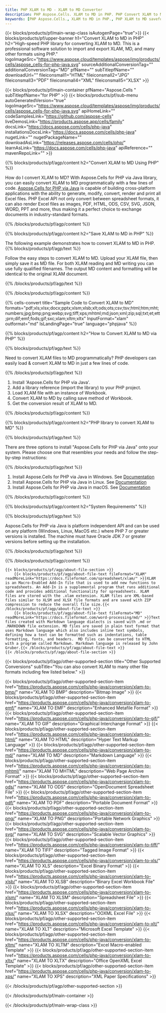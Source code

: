 ```yaml
---
title: PHP XLAM to MD - XLAM to MD Converter
description: PHP Aspose.Cells. XLAM to MD in PHP. PHP Convert XLAM to MD saveformat. PHP XLAM to MD Converter. Save XLAM to MD PHP.
keywords: [PHP Aspose.Cells., XLAM to MD in PHP., PHP XLAM to MD saveformat., XLAM to MD PHP., PHP Convert XLAM to MD., Save XLAM to MD PHP., XLAM to MD Converter., Save XLAM as MD]
---
```


{{< blocks/products/pf/main-wrap-class isAutogenPage="true">}}
{{< blocks/products/pf/upper-banner h1="Convert XLAM to MD in PHP" h2="High-speed PHP library for converting XLAM to MD. This is a professional software solution to import and export XLAM, MD, and many other formats using PHP." logoImageSrc="https://www.aspose.cloud/templates/aspose/img/products/cells/aspose_cells-for-php-java.svg" sourceAdditionalConversionTag="" additionalConversionTag="MD" pfName="" subTitlepfName="" downloadUrl="" fileiconsmall1="HTML" fileiconsmall2="JPG" fileiconsmall3="PDF" fileiconsmall4="XML" fileiconsmall5="XLSX" >}}

{{< blocks/products/pf/main-container pfName="Aspose.Cells " subTitlepfName="for PHP" >}}
{{< blocks/products/pf/sub-menu autoGeneratedVersion="true" logoImageSrc="https://www.aspose.cloud/templates/aspose/img/products/cells/aspose_cells-for-php-java.svg" apiHomeLink="" codeSamplesLink="https://github.com/aspose-cells" liveDemosLink="https://products.aspose.app/cells/family" docsLink="https://docs.aspose.com/cells/php-java" installationsDocsLink="https://docs.aspose.com/cells/php-java" nugetLink="" nugetPackageName="" downloadAsLink="https://releases.aspose.com/cells/php/" learnAsLink="https://docs.aspose.com/cells/php-java" apiReference="" mavenRepoLink="" >}}


{{% blocks/products/pf/agp/content h2="Convert XLAM to MD Using PHP" %}}

How do I convert XLAM to MD? With Aspose.Cells for PHP via Java library, you can easily convert XLAM to MD programmatically with  a few lines of code. [Aspose.Cells for PHP via Java](https://products.aspose.com/cells/php-java/) is capable of building cross-platform applications with the ability to generate, modify, convert, render and print all Excel files. PHP Excel API not only convert between spreadsheet formats, it can also render Excel files as images, PDF, HTML, ODS, CSV, SVG, JSON, WORD, PPT and more, thus making it a perfect choice to exchange documents in industry-standard formats. 
 
{{% /blocks/products/pf/agp/content %}}

{{% blocks/products/pf/agp/content h2="Save XLAM to MD in PHP" %}}

The following example demonstrates how to convert XLAM to MD in PHP.
{{% blocks/products/pf/agp/text %}}

Follow the easy steps to convert XLAM to MD. Upload your XLAM file, then simply save it as MD file. For both XLAM reading and MD writing you can use fully qualified filenames. The output MD content and formatting will be identical to the original XLAM document.

{{% /blocks/products/pf/agp/text %}}

{{% /blocks/products/pf/agp/content %}}

{{% cells-convert title="Sample Code to Convert XLAM to MD" formats="pdf;xls;xlsx;docx;pptx;xlsm;xlsb;xlt;ods;ots;csv;tsv;html;htm;mht;numbers;jpg;bmp;png;webp;svg;tiff;xps;mhtml;md;json;xml;zip;sql;txt;et;ett;prn;dif;emf;fods;gif;sxc;xlam;xltm;xltx" InputFormat="xlam" outformat="md" IsLandingPage="true" language="phpjava" %}}

{{% blocks/products/pf/agp/content h2="How to Convert XLAM to MD via PHP" %}}

{{% blocks/products/pf/agp/text %}}

Need to convert XLAM files to MD programmatically? PHP developers can easily load & convert XLAM to MD in just a few lines of code.

{{% /blocks/products/pf/agp/text %}}

1.  Install 'Aspose.Cells for PHP via Java'.
1.  Add a library reference (import the library) to your PHP project.
1.  Load XLAM file with an instance of Workbook.
1.  Convert XLAM to MD by calling save method of Workbook.
1.  Get the conversion result of XLAM to MD.

{{% /blocks/products/pf/agp/content %}}

{{% blocks/products/pf/agp/content h2="PHP library to convert XLAM to MD" %}}

{{% blocks/products/pf/agp/text %}}

There are three options to install "Aspose.Cells for PHP via Java" onto your system. Please choose one that resembles your needs and follow the step-by-step instructions:

{{% /blocks/products/pf/agp/text %}}

1.  Install Aspose.Cells for PHP via Java in Windows. See [Documentation](https://docs.aspose.com/cells/php-java/setup-and-installation-guidelines/#windows)
1.  Install Aspose.Cells for PHP via Java in Linux. See [Documentation](https://docs.aspose.com/cells/php-java/setup-and-installation-guidelines/#linux)
1.  Install Aspose.Cells for PHP via Java in macOS. See [Documentation](https://docs.aspose.com/cells/php-java/setup-and-installation-guidelines/#mac)

{{% /blocks/products/pf/agp/content %}}

{{% blocks/products/pf/agp/content h2="System Requirements" %}}

{{% blocks/products/pf/agp/text %}}

 Aspose.Cells for PHP via Java is platform independent API and can be used on any platform (Windows, Linux, MacOS etc.) where PHP 7 or greater versions is installed. The machine must have Oracle JDK 7 or greater versions before setting up the installation.
 
{{% /blocks/products/pf/agp/text %}}


{{% /blocks/products/pf/agp/content %}}

<!-- aboutfile Starts -->
    {{< blocks/products/pf/agp/about-file-section >}}
        {{< blocks/products/pf/agp/about-file-text fileFormat="XLAM" readMoreLink="https://docs.fileformat.com/spreadsheet/xlam/" >}}XLAM is an Macro-Enabled Add-In file that is used to add new functions to spreadsheets. An Add-In is a supplemental program that runs additional code and provides additional functionality for spreadsheets. XLAM files are stored with the .xlam extension. XLAM files are XML-based files similar to XLSM and XLSX file formats and are saved with ZIP compression to reduce the overall file size.{{< /blocks/products/pf/agp/about-file-text >}}
        {{< blocks/products/pf/agp/about-file-text fileFormat="MD" readMoreLink="https://docs.fileformat.com/word-processing/md/" >}}Text files created with Markdown language dialects is saved with .md or .MARKDOWN file extension. MD files are saved in plain text format that uses Markdown language which also includes inline text symbols, defining how a text can be formatted such as indentations, table formatting, fonts, and headers.  MD files can be converted to HTML with a program called Markdown. Markdown language is released by John Gruber.{{< /blocks/products/pf/agp/about-file-text >}}
    {{< /blocks/products/pf/agp/about-file-section >}}
<!-- aboutfile Ends -->

{{< blocks/products/pf/agp/other-supported-section title="Other Supported Conversions" subTitle="You can also convert XLAM to many other file formats including few listed below." >}}

{{< blocks/products/pf/agp/other-supported-section-item href="https://products.aspose.com/cells/php-java/conversion/xlam-to-bmp/" name="XLAM TO BMP" description="Bitmap Image" >}}
{{< blocks/products/pf/agp/other-supported-section-item href="https://products.aspose.com/cells/php-java/conversion/xlam-to-emf/" name="XLAM TO EMF" description="Enhanced Metafile Format" >}}
{{< blocks/products/pf/agp/other-supported-section-item href="https://products.aspose.com/cells/php-java/conversion/xlam-to-gif/" name="XLAM TO GIF" description="Graphical Interchange Format" >}}
{{< blocks/products/pf/agp/other-supported-section-item href="https://products.aspose.com/cells/php-java/conversion/xlam-to-html/" name="XLAM TO HTML" description="Hyper Text Markup Language" >}}
{{< blocks/products/pf/agp/other-supported-section-item href="https://products.aspose.com/cells/php-java/conversion/xlam-to-md/" name="XLAM TO MD" description="Markdown Language" >}}
{{< blocks/products/pf/agp/other-supported-section-item href="https://products.aspose.com/cells/php-java/conversion/xlam-to-mhtml/" name="XLAM TO MHTML" description="Web Page Archive Format" >}}
{{< blocks/products/pf/agp/other-supported-section-item href="https://products.aspose.com/cells/php-java/conversion/xlam-to-ods/" name="XLAM TO ODS" description="OpenDocument Spreadsheet File" >}}
{{< blocks/products/pf/agp/other-supported-section-item href="https://products.aspose.com/cells/php-java/conversion/xlam-to-pdf/" name="XLAM TO PDF" description="Portable Document Format" >}}
{{< blocks/products/pf/agp/other-supported-section-item href="https://products.aspose.com/cells/php-java/conversion/xlam-to-png/" name="XLAM TO PNG" description="Portable Network Graphics" >}}
{{< blocks/products/pf/agp/other-supported-section-item href="https://products.aspose.com/cells/php-java/conversion/xlam-to-svg/" name="XLAM TO SVG" description="Scalable Vector Graphics" >}}
{{< blocks/products/pf/agp/other-supported-section-item href="https://products.aspose.com/cells/php-java/conversion/xlam-to-tiff/" name="XLAM TO TIFF" description="Tagged Image Format" >}}
{{< blocks/products/pf/agp/other-supported-section-item href="https://products.aspose.com/cells/php-java/conversion/xlam-to-xls/" name="XLAM TO XLS" description="Excel Binary Format" >}}
{{< blocks/products/pf/agp/other-supported-section-item href="https://products.aspose.com/cells/php-java/conversion/xlam-to-xlsb/" name="XLAM TO XLSB" description="Binary Excel Workbook File" >}}
{{< blocks/products/pf/agp/other-supported-section-item href="https://products.aspose.com/cells/php-java/conversion/xlam-to-xlsm/" name="XLAM TO XLSM" description="Spreadsheet File" >}}
{{< blocks/products/pf/agp/other-supported-section-item href="https://products.aspose.com/cells/php-java/conversion/xlam-to-xlsx/" name="XLAM TO XLSX" description="OOXML Excel File" >}}
{{< blocks/products/pf/agp/other-supported-section-item href="https://products.aspose.com/cells/php-java/conversion/xlam-to-xlt/" name="XLAM TO XLT" description="Microsoft Excel Template" >}}
{{< blocks/products/pf/agp/other-supported-section-item href="https://products.aspose.com/cells/php-java/conversion/xlam-to-xltm/" name="XLAM TO XLTM" description="Excel Macro-enabled Template" >}}
{{< blocks/products/pf/agp/other-supported-section-item href="https://products.aspose.com/cells/php-java/conversion/xlam-to-xltx/" name="XLAM TO XLTX" description="Office OpenXML Excel Template" >}}
{{< blocks/products/pf/agp/other-supported-section-item href="https://products.aspose.com/cells/php-java/conversion/xlam-to-xps/" name="XLAM TO XPS" description="XML Paper Specifications" >}}

{{< /blocks/products/pf/agp/other-supported-section >}}

{{< /blocks/products/pf/main-container >}}
    
{{< /blocks/products/pf/main-wrap-class >}}
